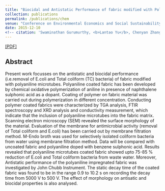 ```yaml
---
title: "Biocidal and Antistatic Performance of fabric modified with Polyaniline Microtubes"
collection: publications
permalink: /publications/chem
venue: "Conference on Environmental Economics and Social Sustainability"
date: 2015-12-10
<!-- citation: 'Swaminathan Gurumurthy, <b>Lantao Yu</b>, Chenyan Zhang, Yongchao Jin, Weiping Li, Xiaodong Zhang, Fei Fang. <i>ACM SIGCAS Conference on Computing and Sustainable Societies.</i> <b>COMPASS 2018</b>. -->'
---
```

[[PDF]](../files/NPL_Paper.pdf)

## Abstract
Present work focusses on the antistatic and biocidal performance (i.e.removal of E.coli and Total coliform (TC) bacteria) of fabric modified with polyaniline microtubes. Polyaniline coated fabric has been developed by chemical oxidative polymerization of aniline in presence of naphthalene sulphonic acid as a dopant. Coating of polymer on fabric material was carried out during polymerization in different concentration. Conducting polymer coated fabrics were characterized by TGA analysis, FTIR spectroscopy and XRD analysis and conductivity measurement, which indicate that the inclusion of polyaniline microtubes into the fabric matrix. Scanning electron microscopy (SEM) revealed the surface morphology of the material. Evaluation of the membrane for antimicrobial activity (removal of Total coliform and E.coli) has been carried out by
membrane filtration method. M-Endo broth was used for selectively isolated coliform bacteria from water using membrane filtration method. Data will be compared with uncoated fabric and polyaniline doped with benzene sulphonic acid. Results revealed that polyaniline microtubes coated fabric showed upto 75-85 % reduction of E.coli and Total coliform bacteria from waste water. Moreover, Antistatic performance of the polyaniline impregnated fabric was investigated by John Chubb Instrument. The static decay time of the coated fabric was found to be in the range 0.9 to 10.2 s on recording the decay time from 5000 V to 500 V. The effect of morphology on antisatic and biocidal properties is also analysed.